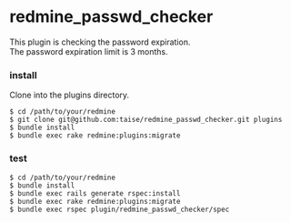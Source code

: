 # redmine_passwd_checker

This plugin is checking the password expiration.  
The password expiration limit is 3 months.

### install

Clone into the plugins directory.

```
$ cd /path/to/your/redmine
$ git clone git@github.com:taise/redmine_passwd_checker.git plugins
$ bundle install
$ bundle exec rake redmine:plugins:migrate
```

### test

```
$ cd /path/to/your/redmine
$ bundle install
$ bundle exec rails generate rspec:install
$ bundle exec rake redmine:plugins:migrate
$ bundle exec rspec plugin/redmine_passwd_checker/spec
```

